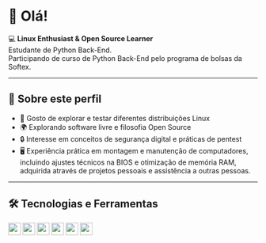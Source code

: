 # 👋 Olá!

💻 **Linux Enthusiast & Open Source Learner**  
Estudante de Python Back-End.  
Participando de curso de Python Back-End pelo programa de bolsas da Softex.

---

## 🚀 Sobre este perfil
- 🐧 Gosto de explorar e testar diferentes distribuições Linux   
- 🌍 Explorando software livre e filosofia Open Source  
- 🔒 Interesse em conceitos de segurança digital e práticas de pentest  
- 🖥️ Experiência prática em montagem e manutenção de computadores, incluindo ajustes técnicos na BIOS e otimização de memória RAM, adquirida através de projetos pessoais e assistência a outras pessoas.

---

## 🛠️ Tecnologias e Ferramentas
<p float="left">
  <img src="https://img.shields.io/badge/Linux-Enthusiast-green?logo=linux" height="25"/>
  <img src="https://img.shields.io/badge/Open%20Source-Learner-blue?logo=opensourceinitiative" height="25"/>
  <img src="https://img.shields.io/badge/Python-Programmer-yellow?logo=python" height="25"/>
  <img src="https://img.shields.io/badge/Git-Version%20Control-orange?logo=git" height="25"/>
  <img src="https://img.shields.io/badge/VS%20Code-Editor-blue?logo=visualstudiocode" height="25"/>
  <img src="https://img.shields.io/badge/VirtualBox-VM-purple?logo=virtualbox" height="25"/>
</p>
